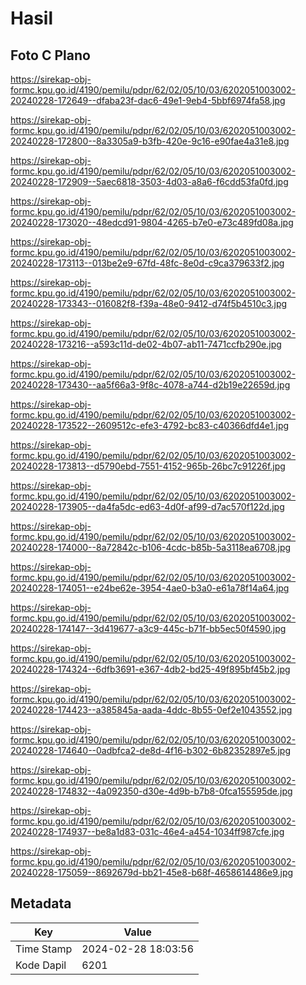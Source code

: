 # Hasil

## Foto C Plano

https://sirekap-obj-formc.kpu.go.id/4190/pemilu/pdpr/62/02/05/10/03/6202051003002-20240228-172649--dfaba23f-dac6-49e1-9eb4-5bbf6974fa58.jpg

https://sirekap-obj-formc.kpu.go.id/4190/pemilu/pdpr/62/02/05/10/03/6202051003002-20240228-172800--8a3305a9-b3fb-420e-9c16-e90fae4a31e8.jpg

https://sirekap-obj-formc.kpu.go.id/4190/pemilu/pdpr/62/02/05/10/03/6202051003002-20240228-172909--5aec6818-3503-4d03-a8a6-f6cdd53fa0fd.jpg

https://sirekap-obj-formc.kpu.go.id/4190/pemilu/pdpr/62/02/05/10/03/6202051003002-20240228-173020--48edcd91-9804-4265-b7e0-e73c489fd08a.jpg

https://sirekap-obj-formc.kpu.go.id/4190/pemilu/pdpr/62/02/05/10/03/6202051003002-20240228-173113--013be2e9-67fd-48fc-8e0d-c9ca379633f2.jpg

https://sirekap-obj-formc.kpu.go.id/4190/pemilu/pdpr/62/02/05/10/03/6202051003002-20240228-173343--016082f8-f39a-48e0-9412-d74f5b4510c3.jpg

https://sirekap-obj-formc.kpu.go.id/4190/pemilu/pdpr/62/02/05/10/03/6202051003002-20240228-173216--a593c11d-de02-4b07-ab11-7471ccfb290e.jpg

https://sirekap-obj-formc.kpu.go.id/4190/pemilu/pdpr/62/02/05/10/03/6202051003002-20240228-173430--aa5f66a3-9f8c-4078-a744-d2b19e22659d.jpg

https://sirekap-obj-formc.kpu.go.id/4190/pemilu/pdpr/62/02/05/10/03/6202051003002-20240228-173522--2609512c-efe3-4792-bc83-c40366dfd4e1.jpg

https://sirekap-obj-formc.kpu.go.id/4190/pemilu/pdpr/62/02/05/10/03/6202051003002-20240228-173813--d5790ebd-7551-4152-965b-26bc7c91226f.jpg

https://sirekap-obj-formc.kpu.go.id/4190/pemilu/pdpr/62/02/05/10/03/6202051003002-20240228-173905--da4fa5dc-ed63-4d0f-af99-d7ac570f122d.jpg

https://sirekap-obj-formc.kpu.go.id/4190/pemilu/pdpr/62/02/05/10/03/6202051003002-20240228-174000--8a72842c-b106-4cdc-b85b-5a3118ea6708.jpg

https://sirekap-obj-formc.kpu.go.id/4190/pemilu/pdpr/62/02/05/10/03/6202051003002-20240228-174051--e24be62e-3954-4ae0-b3a0-e61a78f14a64.jpg

https://sirekap-obj-formc.kpu.go.id/4190/pemilu/pdpr/62/02/05/10/03/6202051003002-20240228-174147--3d419677-a3c9-445c-b71f-bb5ec50f4590.jpg

https://sirekap-obj-formc.kpu.go.id/4190/pemilu/pdpr/62/02/05/10/03/6202051003002-20240228-174324--6dfb3691-e367-4db2-bd25-49f895bf45b2.jpg

https://sirekap-obj-formc.kpu.go.id/4190/pemilu/pdpr/62/02/05/10/03/6202051003002-20240228-174423--a385845a-aada-4ddc-8b55-0ef2e1043552.jpg

https://sirekap-obj-formc.kpu.go.id/4190/pemilu/pdpr/62/02/05/10/03/6202051003002-20240228-174640--0adbfca2-de8d-4f16-b302-6b82352897e5.jpg

https://sirekap-obj-formc.kpu.go.id/4190/pemilu/pdpr/62/02/05/10/03/6202051003002-20240228-174832--4a092350-d30e-4d9b-b7b8-0fca155595de.jpg

https://sirekap-obj-formc.kpu.go.id/4190/pemilu/pdpr/62/02/05/10/03/6202051003002-20240228-174937--be8a1d83-031c-46e4-a454-1034ff987cfe.jpg

https://sirekap-obj-formc.kpu.go.id/4190/pemilu/pdpr/62/02/05/10/03/6202051003002-20240228-175059--8692679d-bb21-45e8-b68f-4658614486e9.jpg


## Metadata

| Key        | Value               |
| ---------- | ------------------- |
| Time Stamp | 2024-02-28 18:03:56 |
| Kode Dapil | 6201                |



